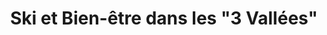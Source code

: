 ---
layout: layout_generic
language: fr
season: winter
type: B2B
menu: seminaire
topnav_color_text: 
title: Ski et Bien-être dans les "3 Vallées"
permalink: "/fr/seminaires-hiver/idee-sejour-bien-etre-3-vallees"
meta-title: Ski et Bien-être dans les "3 Vallées"
meta-description: Une ville à la montagne, capitale touristique de l'arc alpin depuis le 18ème siècle avec le Mont-Blanc (4 807 m.) et ses glaciers... Découvrez la féérie de la Mer de Glace à 1913 m. par le train du Montenvers avec une vue unique sur les grandes Jorasses et les aiguilles des Drus !
image_href: https://res.cloudinary.com/deddrj0yb/image/upload/v1638883533/website/winter/Sourire-neige_jdsltw.jpg
image_alt: Se faire tracter sur la neige, en ski, par un cheval, c'est le ski joëring ou skioring ou white turf
redirection_from:
price: 359
headline: Ville thermale de la vallée de Bozel spécialisée dans le bien-être par la diététique et la cuisine légère, Brides-Les-Bains offre l'immense atout d'être reliée à Méribel, coeur des "3 Vallées".
page_sections:
- template: 2colTitreTxt
  title: Ski et Bien-être dans les "3 Vallées"
  content: |-
    Ville thermale de la vallée de Bozel spécialisée dans le bien-être par la diététique et la cuisine légère, Brides-Les-Bains offre l'immense atout d'être reliée à Méribel, coeur des "3 Vallées" (le plus grand domaine skiable du monde). Bien être et ski se conjuguent au rythme de votre séjour et permettent de profiter de tous les bienfaits de l'eau, de la montagne !
---